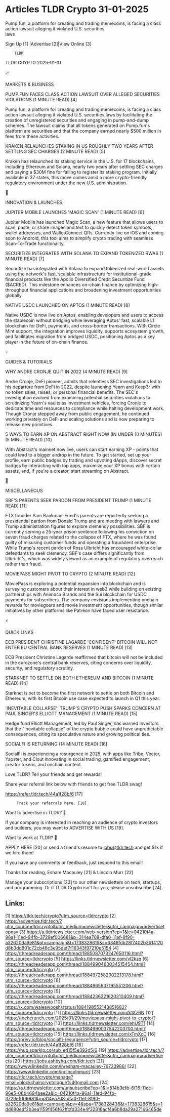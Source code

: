 # Articles TLDR Crypto 31-01-2025

Pump.fun, a platform for creating and trading memecoins, is facing a
class action lawsuit alleging it violated U.S. securities
laws ‌ ‌ ‌ ‌ ‌ ‌ ‌ ‌ ‌ ‌ ‌ ‌ ‌ ‌ ‌ ‌ ‌ ‌ ‌ ‌ ‌ ‌ ‌ ‌ ‌ ‌  ‌ ‌ ‌ ‌ ‌ ‌ ‌ ‌ ‌ ‌ ‌ ‌ ‌ ‌ ‌ ‌ ‌ ‌ ‌ ‌ ‌ ‌ ‌ ‌ ‌ ‌ 


 Sign Up [1] |Advertise [2]|View Online [3] 

		TLDR 

TLDR CRYPTO 2025-01-31

📈 

MARKETS & BUSINESS

 PUMP.FUN FACES CLASS ACTION LAWSUIT OVER ALLEGED SECURITIES
VIOLATIONS (1 MINUTE READ) [4] 

 Pump.fun, a platform for creating and trading memecoins, is facing a
class action lawsuit alleging it violated U.S. securities laws by
facilitating the creation of unregistered securities and engaging in
pump-and-dump schemes. The lawsuit claims that all tokens generated on
Pump.fun's platform are securities and that the company earned nearly
$500 million in fees from these activities. 

 KRAKEN RELAUNCHES STAKING IN US ROUGHLY TWO YEARS AFTER SETTLING SEC
CHARGES (2 MINUTE READ) [5] 

 Kraken has relaunched its staking service in the U.S. for 17
blockchains, including Ethereum and Solana, nearly two years after
settling SEC charges and paying a $30M fine for failing to register
its staking program. Initially available in 37 states, this move comes
amid a more crypto-friendly regulatory environment under the new U.S.
administration. 

🚀 

INNOVATION & LAUNCHES

 JUPITER MOBILE LAUNCHES 'MAGIC SCAN' (1 MINUTE READ) [6] 

 Jupiter Mobile has launched Magic Scan, a new feature that allows
users to scan, paste, or share images and text to quickly detect token
symbols, wallet addresses, and WalletConnect QRs. Currently live on
iOS and coming soon to Android, this tool aims to simplify crypto
trading with seamless Scan-To-Trade functionality. 

 SECURITIZE INTEGRATES WITH SOLANA TO EXPAND TOKENIZED RWAS (1 MINUTE
READ) [7] 

 Securitize has integrated with Solana to expand tokenized real-world
assets using the network's fast, scalable infrastructure for
institutional-grade financial products like the Apollo Diversified
Credit Securitize Fund ($ACRED). This milestone enhances on-chain
finance by optimizing high-throughput financial applications and
broadening investment opportunities globally. 

 NATIVE USDC LAUNCHED ON APTOS (1 MINUTE READ) [8] 

 Native USDC is now live on Aptos, enabling developers and users to
access the stablecoin without bridging while leveraging Aptos' fast,
scalable L1 blockchain for DeFi, payments, and cross-border
transactions. With Circle Mint support, the integration improves
liquidity, supports ecosystem growth, and facilitates migration from
bridged USDC, positioning Aptos as a key player in the future of
on-chain finance. 

💡 

GUIDES & TUTORIALS

 WHY ANDRE CRONJE QUIT IN 2022 (4 MINUTE READ) [9] 

 Andre Cronje, DeFi pioneer, admits that relentless SEC investigations
led to his departure from DeFi in 2022, despite launching Yearn and
Keep3r with no token sales, raises, or personal financial benefits.
The SEC's investigation evolved from examining potential securities
violations to scrutinizing Yearn's vaults as investment vehicles,
forcing Cronje to dedicate time and resources to compliance while
halting development work. Though Cronje stepped away from public
engagement, he continued working privately on DeFi and scaling
solutions and is now preparing to release new primitives. 

 5 WAYS TO EARN XP ON ABSTRACT RIGHT NOW (IN UNDER 10 MINUTES) (5
MINUTE READ) [10] 

 With Abstract's mainnet now live, users can start earning XP - points
that could lead to a bigger airdrop in the future. To get started, set
up your profile, earn public badges by trading and upvoting dApps,
discover secret badges by interacting with top apps, maximize your XP
bonus with certain assets, and, if you're a creator, start streaming
on Abstract. 

🦄 

MISCELLANEOUS

 SBF'S PARENTS SEEK PARDON FROM PRESIDENT TRUMP (1 MINUTE READ) [11] 

 FTX founder Sam Bankman-Fried's parents are reportedly seeking a
presidential pardon from Donald Trump and are meeting with lawyers and
Trump administration figures to explore clemency possibilities. SBF is
currently serving a 25-year prison sentence following his conviction
on seven fraud charges related to the collapse of FTX, where he was
found guilty of misusing customer funds and operating a fraudulent
enterprise. While Trump's recent pardon of Ross Ulbricht has
encouraged white-collar defendants to seek clemency, SBF's case
differs significantly from Ulbricht's, which was widely viewed as an
example of regulatory overreach rather than fraud. 

 MOVIEPASS MIGHT PIVOT TO CRYPTO (2 MINUTE READ) [12] 

 MoviePass is exploring a potential expansion into blockchain and is
surveying customers about their interest in web3 while building on
existing partnerships with Animoca Brands and the Sui blockchain for
USDC payments for subscribers. The company envisions implementing
onchain rewards for moviegoers and movie investment opportunities,
though similar initiatives by other platforms like Patreon have faced
user resistance. 

⚡ 

QUICK LINKS

 ECB PRESIDENT CHRISTINE LAGARDE 'CONFIDENT' BITCOIN WILL NOT ENTER EU
CENTRAL BANK RESERVES (1 MINUTE READ) [13] 

 ECB President Christine Lagarde reaffirmed that bitcoin will not be
included in the eurozone's central bank reserves, citing concerns over
liquidity, security, and regulatory scrutiny. 

 STARKNET TO SETTLE ON BOTH ETHEREUM AND BITCOIN (1 MINUTE READ) [14] 

 Starknet is set to become the first network to settle on both Bitcoin
and Ethereum, with its first Bitcoin use case expected to launch in Q1
this year. 

 'INEVITABLE COLLAPSE': TRUMP'S CRYPTO PUSH SPARKS CONCERN AT PAUL
SINGER'S ELLIOTT MANAGEMENT (1 MINUTE READ) [15] 

 Hedge fund Elliott Management, led by Paul Singer, has warned
investors that the "inevitable collapse" of the crypto bubble could
have unpredictable consequences, citing its speculative nature and
growing political ties. 

 SOCIALFI IS RETURNING (14 MINUTE READ) [16] 

 SocialFi is experiencing a resurgence in 2025, with apps like Tribe,
Vector, Yapster, and Clout innovating in social trading, gamified
engagement, creator tokens, and onchain content. 

Love TLDR? Tell your friends and get rewards!

 Share your referral link below with friends to get free TLDR swag! 

 https://refer.tldr.tech/44a1f28b/6 [17] 

		 Track your referrals here. [18] 

Want to advertise in TLDR? 📰

 If your company is interested in reaching an audience of crypto
investors and builders, you may want to ADVERTISE WITH US [19]. 

Want to work at TLDR? 💼

 APPLY HERE [20] or send a friend's resume to jobs@tldr.tech and get
$1k if we hire them! 

 If you have any comments or feedback, just respond to this email! 

Thanks for reading, 
Esham Macauley [21] & Lincoln Murr [22] 

 Manage your subscriptions [23] to our other newsletters on tech,
startups, and programming. Or if TLDR Crypto isn't for you, please
unsubscribe [24]. 

 

Links:
------
[1] https://tldr.tech/crypto?utm_source=tldrcrypto
[2] https://advertise.tldr.tech/?utm_source=tldrcrypto&utm_medium=newsletter&utm_campaign=advertisetopnav
[3] https://a.tldrnewsletter.com/web-version?ep=1&lc=04210f4a-96a1-11ed-94fb-3729ef006681&p=314ea708-dfa0-11ef-8f90-a32620da9e81&pt=campaign&t=1738328615&s=6348fdb28f7402b3614170d8b3dd801c72cb46c3e95def7f16343f97210e5154
[4] https://threadreaderapp.com/thread/1885087073247650116.html?utm_source=tldrcrypto
[5] https://links.tldrnewsletter.com/vl2kzq
[6] https://threadreaderapp.com/thread/1884990460034515454.html?utm_source=tldrcrypto
[7] https://threadreaderapp.com/thread/1884972582002213178.html?utm_source=tldrcrypto
[8] https://threadreaderapp.com/thread/1884965637195551206.html?utm_source=tldrcrypto
[9] https://threadreaderapp.com/thread/1884236221620310409.html?utm_source=tldrcrypto
[10] https://x.com/waleswoosh/status/1884198552143851682?utm_source=tldrcrypto
[11] https://links.tldrnewsletter.com/k1XzRN
[12] https://techcrunch.com/2025/01/29/moviepass-might-pivot-to-crypto/?utm_source=tldrcrypto
[13] https://links.tldrnewsletter.com/ehU9T1
[14] https://threadreaderapp.com/thread/1884990037542203700.html?utm_source=tldrcrypto
[15] https://links.tldrnewsletter.com/xTmXcD
[16] https://privy.io/blog/socialfi-resurgence?utm_source=tldrcrypto
[17] https://refer.tldr.tech/44a1f28b/6
[18] https://hub.sparklp.co/sub_ed15f5e392d5/6
[19] https://advertise.tldr.tech/?utm_source=tldrcrypto&utm_medium=newsletter&utm_campaign=advertisecta
[20] https://jobs.ashbyhq.com/tldr.tech
[21] https://www.linkedin.com/in/esham-macauley-76733986/
[22] https://www.linkedin.com/in/lincolnmurr/
[23] https://tldr.tech/crypto/manage?email=blockchaincryptologue%40gmail.com
[24] https://a.tldrnewsletter.com/unsubscribe?ep=1&l=514b3efb-6f16-11ec-96e5-06b4694bee2a&lc=04210f4a-96a1-11ed-94fb-3729ef006681&p=314ea708-dfa0-11ef-8f90-a32620da9e81&pt=campaign&pv=4&spa=1738328436&t=1738328615&s=1dd680edf2b3ea1159f456f62ffcfd334e4f32816acf4a6b8da29a27166465de